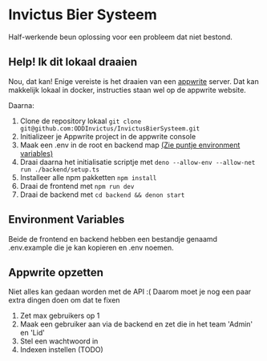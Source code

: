 # Invictus Bier Systeem

Half-werkende beun oplossing voor een probleem dat niet bestond.

## Help! Ik dit lokaal draaien

Nou, dat kan! Enige vereiste is het draaien van een [appwrite](https://appwrite.io/) server. Dat kan makkelijk lokaal in docker, instructies staan wel op de appwrite website.

Daarna:
1. Clone de repository lokaal
`git clone git@github.com:ODDInvictus/InvictusBierSysteem.git`
4. Initializeer je Appwrite project in de appwrite console
2. Maak een .env in de root en backend map [(Zie puntje environment variables)](#Environment-Variables)
3. Draai daarna het initialisatie scriptje met
`deno --allow-env --allow-net run ./backend/setup.ts`
3. Installeer alle npm pakketten
`npm install`
5. Draai de frontend met
`npm run dev`
6. Draai de backend met
`cd backend && denon start`

## Environment Variables

Beide de frontend en backend hebben een bestandje genaamd .env.example die je kan kopieren en .env noemen.


## Appwrite opzetten

Niet alles kan gedaan worden met de API :( Daarom moet je nog een paar extra dingen doen om dat te fixen
1. Zet max gebruikers op 1
2. Maak een gebruiker aan via de backend en zet die in het team 'Admin' en 'Lid'
3. Stel een wachtwoord in
4. Indexen instellen (TODO)
